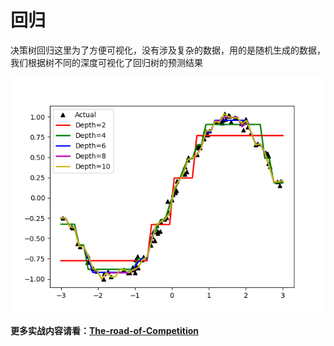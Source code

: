 # 回归

决策树回归这里为了方便可视化，没有涉及复杂的数据，用的是随机生成的数据，我们根据树不同的深度可视化了回归树的预测结果

![](../.gitbook/assets/image%20%2811%29%20%281%29.png)

**更多实战内容请看：**[**The-road-of-Competition**](https://github.com/Knowledge-Precipitation-Tribe/The-road-of-Competition)


